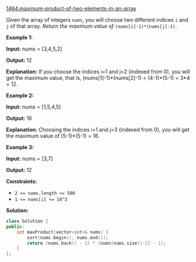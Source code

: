[1464.maximum-product-of-two-elements-in-an-array](https://leetcode.com/problems/maximum-product-of-two-elements-in-an-array/)  

Given the array of integers `nums`, you will choose two different indices `i` and `j` of that array. _Return the maximum value of_ `(nums[i]-1)*(nums[j]-1)`.

**Example 1:**

  
**Input:** nums = \[3,4,5,2\]
  
**Output:** 12 
  
**Explanation:** If you choose the indices i=1 and j=2 (indexed from 0), you will get the maximum value, that is, (nums\[1\]-1)\*(nums\[2\]-1) = (4-1)\*(5-1) = 3\*4 = 12. 
  

**Example 2:**

  
**Input:** nums = \[1,5,4,5\]
  
**Output:** 16
  
**Explanation:** Choosing the indices i=1 and j=3 (indexed from 0), you will get the maximum value of (5-1)\*(5-1) = 16.
  

**Example 3:**

  
**Input:** nums = \[3,7\]
  
**Output:** 12
  

**Constraints:**

*   `2 <= nums.length <= 500`
*   `1 <= nums[i] <= 10^3`  



**Solution:**  

```cpp
class Solution {
public:
    int maxProduct(vector<int>& nums) {
        sort(nums.begin(), nums.end());
        return (nums.back() - 1) * (nums[nums.size()-2] - 1);
    }
};
```
      